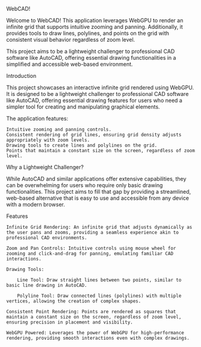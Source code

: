 WebCAD!

Welcome to WebCAD! This application leverages WebGPU to render an infinite grid that supports intuitive zooming and panning. Additionally, it provides tools to draw lines, polylines, and points on the grid with consistent visual behavior regardless of zoom level.

This project aims to be a lightweight challenger to professional CAD software like AutoCAD, offering essential drawing functionalities in a simplified and accessible web-based environment.

Introduction

This project showcases an interactive infinite grid rendered using WebGPU. It is designed to be a lightweight challenger to professional CAD software like AutoCAD, offering essential drawing features for users who need a simpler tool for creating and manipulating graphical elements.

The application features:

    Intuitive zooming and panning controls.
    Consistent rendering of grid lines, ensuring grid density adjusts appropriately with zoom levels.
    Drawing tools to create lines and polylines on the grid.
    Points that maintain a constant size on the screen, regardless of zoom level.

Why a Lightweight Challenger?

While AutoCAD and similar applications offer extensive capabilities, they can be overwhelming for users who require only basic drawing functionalities. This project aims to fill that gap by providing a streamlined, web-based alternative that is easy to use and accessible from any device with a modern browser.

Features

    Infinite Grid Rendering: An infinite grid that adjusts dynamically as the user pans and zooms, providing a seamless experience akin to professional CAD environments.
    
    Zoom and Pan Controls: Intuitive controls using mouse wheel for zooming and click-and-drag for panning, emulating familiar CAD interactions.
    
    Drawing Tools:
        
        Line Tool: Draw straight lines between two points, similar to basic line drawing in AutoCAD.
        
        Polyline Tool: Draw connected lines (polylines) with multiple vertices, allowing the creation of complex shapes.
    
    Consistent Point Rendering: Points are rendered as squares that maintain a constant size on the screen, regardless of zoom level, ensuring precision in placement and visibility.
    
    WebGPU Powered: Leverages the power of WebGPU for high-performance rendering, providing smooth interactions even with complex drawings.